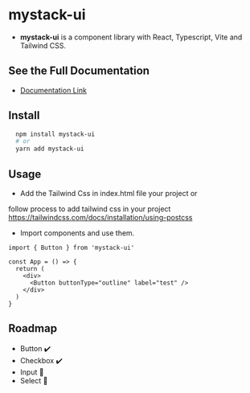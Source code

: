 # mystack-ui


* **mystack-ui** is a component library with React, Typescript, Vite and Tailwind CSS.

## See the Full Documentation

* [Documentation Link]()

## Install

```bash
  npm install mystack-ui
  # or
  yarn add mystack-ui
```

## Usage

* Add the Tailwind Css <script src="https://cdn.tailwindcss.com"></script>in index.html file your project or 
 
 follow process to add tailwind css in your project 
 https://tailwindcss.com/docs/installation/using-postcss




* Import components and use them.
```tsx
import { Button } from 'mystack-ui'

const App = () => {
  return (
    <div>
      <Button buttonType="outline" label="test" />
    </div>
  )
}
```



## Roadmap

* Button :heavy_check_mark:
* Checkbox :heavy_check_mark:
* Input :construction:
* Select :construction:
